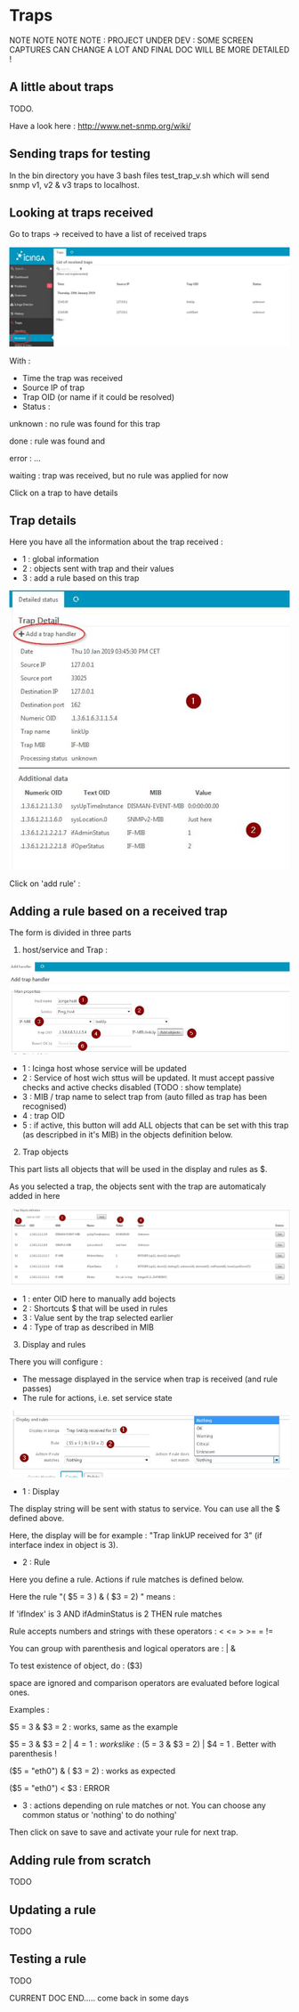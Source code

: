Traps
===============

NOTE NOTE NOTE NOTE : PROJECT UNDER DEV : SOME SCREEN CAPTURES CAN CHANGE A LOT AND FINAL DOC WILL BE MORE DETAILED !

A little about traps
---------------

TODO.

Have a look here : http://www.net-snmp.org/wiki/


Sending traps for testing
---------------

In the bin directory you have 3 bash files test_trap_v<n>.sh which will send snmp v1, v2 & v3 traps to localhost.

Looking at traps received
---------------

Go to traps -> received to have a list of received traps

![trap-1](img/Trap-rule-1.jpg)

With : 
* Time the trap was received
* Source IP of trap
* Trap OID (or name if it could be resolved)
* Status : 

unknown : no rule was found for this trap

done : rule was found and 

error : ...

waiting : trap was received, but no rule was applied for now

Click on a trap to have details


Trap details
---------------

Here you have all the information about the trap received :
* 1 : global information
* 2 : objects sent with trap and their values
* 3 : add a rule based on this trap

![trap-detail](img/trap-detail.jpg)

Click on 'add rule' : 


Adding a rule based on a received trap
---------------
	
The form is divided in three parts

1) host/service and Trap : 

![add-from-trap-1](img/add-from-trap-1.jpg)

* 1 : Icinga host whose service will be updated
* 2 : Service of host wich sttus will be updated. It must accept passive checks and active checks disabled (TODO : show template)
* 3 : MIB / trap name to select trap from (auto filled as trap has been recognised)
* 4 : trap OID
* 5 : if active, this button will add ALL objects that can be set with this trap (as descripbed in it's MIB) in the objects definition below.

2) Trap objects

This part lists all objects that will be used in the display and rules as $<n>.

As you selected a trap, the objects sent with the trap are automaticaly added in here

![add-from-trap-2](img/add-from-trap-2.jpg)

* 1 : enter OID here to manually add bojects
* 2 : Shortcuts $<n> that will be used in rules
* 3 : Value sent by the trap selected earlier
* 4 : Type of trap as described in MIB

3) Display and rules

There you will configure : 
* The message displayed in the service when trap is received (and rule passes)
* The rule for actions, i.e. set service state

![add-from-trap-3](img/add-from-trap-3.jpg)

* 1 : Display

The display string will be sent with status to service. You can use all the $<n> defined above.

Here, the display will be for example : "Trap linkUP received for 3"
(if interface index in object is 3).

* 2 : Rule

Here you define a rule. Actions if rule matches is defined below.

Here the rule "( $5 = 3 ) & ( $3 = 2) " means : 

If 'ifIndex' is 3 AND ifAdminStatus is 2 THEN rule matches

Rule accepts numbers and strings with these operators : < <= > >= = !=

You can group with parenthesis and logical operators are : | &

To test existence of object, do : ($3)

space are ignored and comparison operators are evaluated before logical ones.

Examples : 

$5 = 3  &  $3 = 2 : works, same as the example

$5 = 3  &  $3 = 2 | $4 = 1 : works like : ($5 = 3  &  $3 = 2) | $4 = 1 . Better with parenthesis !

($5 = "eth0") & ( $3 = 2) : works as expected

($5 = "eth0") < $3 : ERROR

* 3 : actions depending on rule matches or not. You can choose any common status or 'nothing' to do nothing'

Then click on save to save and activate your rule for next trap.


Adding rule from scratch
---------------
TODO

Updating a rule
---------------
TODO

Testing a rule
---------------
TODO

CURRENT DOC END..... come back in some days


